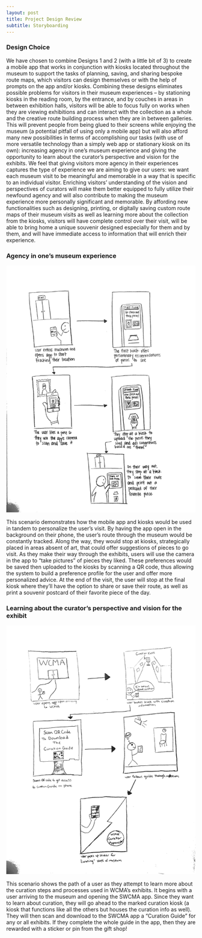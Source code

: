 ```yaml
---
layout: post
title: Project Design Review
subtitle: Storyboarding
---
```


### Design Choice

We have chosen to combine Designs 1 and 2 (with a little bit of 3) to create a mobile app that works in conjunction with kiosks located throughout the museum to support the tasks of planning, saving, and sharing bespoke route maps, which visitors can design themselves or with the help of prompts on the app and/or kiosks. Combining these designs eliminates possible problems for visitors in their museum experiences – by stationing kiosks in the reading room, by the entrance, and by couches in areas in between exhibition halls, visitors will be able to focus fully on works when they are viewing exhibitions and can interact with the collection as a whole and the creative route building process when they are in between galleries. This will prevent people from being glued to their screens while enjoying the museum (a potential pitfall of using only a mobile app) but will also afford many new possibilities in terms of accomplishing our tasks (with use of more versatile technology than a simply web app or stationary kiosk on its own): increasing agency in one’s museum experience and giving the opportunity to learn about the curator’s perspective and vision for the exhibits. We feel that giving visitors more agency in their experiences captures the type of experience we are aiming to give our users: we want each museum visit to be meaningful and memorable in a way that is specific to an individual visitor. Enriching visitors’ understanding of the vision and perspectives of curators will make them better equipped to fully utilize their newfound agency and will also contribute to making the museum experience more personally significant and memorable. By affording new functionalities such as designing, printing, or digitally saving custom route maps of their museum visits as well as learning more about the collection from the kiosks, visitors will have complete control over their visit, will be able to bring home a unique souvenir designed especially for them and by them, and will have immediate access to information that will enrich their experience.

### Agency in one’s museum experience

![Agency](/img/agencyStory.jpg)

This scenario demonstrates how the mobile app and kiosks would be used in tandem to personalize the user’s visit. By having the app open in the background on their phone, the user’s route through the museum would be constantly tracked. Along the way, they would stop at kiosks, strategically placed in areas absent of art, that could offer suggestions of pieces to go visit. As they make their way through the exhibits, users will use the camera in the app to “take pictures” of pieces they liked. These preferences would be saved then uploaded to the kiosks by scanning a QR code, thus allowing the system to build a preference profile for the user and offer more personalized advice. At the end of the visit, the user will stop at the final kiosk where they’ll have the option to share or save their route, as well as print a souvenir postcard of their favorite piece of the day.

### Learning about the curator’s perspective and vision for the exhibit

![Curator](/img/curatorStory.jpg)

This scenario shows the path of a user as they attempt to learn more about the curation steps and processes used in WCMA’s exhibits. It begins with a user arriving to the museum and opening the SWCMA app.  Since they want to learn about curation, they will go ahead to the marked curation kiosk (a kiosk that functions like all the others but houses the curation info as well). They will then scan and download to the SWCMA app a “Curation Guide” for any or all exhibits. If they complete the whole guide in the app, then they are rewarded with a sticker or pin from the gift shop!


